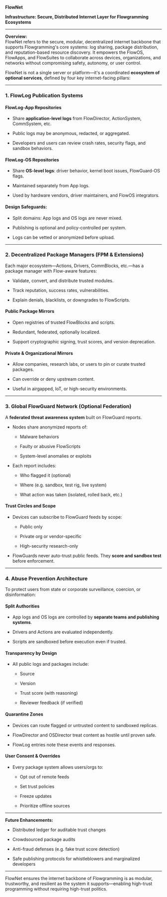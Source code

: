 <!--
This Source Code Form is subject to the terms of the Mozilla Public License, v. 2.0.
If a copy of the MPL was not distributed with this file, you can obtain one at:
https://mozilla.org/MPL/2.0/.
-->
**FlowNet** 

**Infrastructure: Secure, Distributed Internet Layer for Flowgramming Ecosystems**

---

**Overview:**  
 FlowNet refers to the secure, modular, decentralized internet backbone that supports Flowgramming's core systems: log sharing, package distribution, and reputation-based resource discovery. It empowers the FlowOS, FlowApps, and FlowSuites to collaborate across devices, organizations, and networks without compromising safety, autonomy, or user control.

FlowNet is not a single server or platform—it's a coordinated **ecosystem of optional services**, defined by four key internet-facing pillars:

---

### **1\. FlowLog Publication Systems**

#### **FlowLog-App Repositories**

* Share **application-level logs** from FlowDirector, ActionSystem, CommSystem, etc.

* Public logs may be anonymous, redacted, or aggregated.

* Developers and users can review crash rates, security flags, and sandbox behaviors.

#### **FlowLog-OS Repositories**

* Share **OS-level logs**: driver behavior, kernel boot issues, FlowGuard-OS flags.

* Maintained separately from App logs.

* Used by hardware vendors, driver maintainers, and FlowOS integrators.

#### **Design Safeguards:**

* Split domains: App logs and OS logs are never mixed.

* Publishing is optional and policy-controlled per system.

* Logs can be vetted or anonymized before upload.

---

### **2\. Decentralized Package Managers (FPM & Extensions)**

Each major ecosystem—Actions, Drivers, CommBlocks, etc.—has a package manager with Flow-aware features:

* Validate, convert, and distribute trusted modules.

* Track reputation, success rates, vulnerabilities.

* Explain denials, blacklists, or downgrades to FlowScripts.

#### **Public Package Mirrors**

* Open registries of trusted FlowBlocks and scripts.

* Redundant, federated, optionally localized.

* Support cryptographic signing, trust scores, and version deprecation.

#### **Private & Organizational Mirrors**

* Allow companies, research labs, or users to pin or curate trusted packages.

* Can override or deny upstream content.

* Useful in airgapped, IoT, or high-security environments.

---

### **3\. Global FlowGuard Network (Optional Federation)**

A **federated threat awareness system** built on FlowGuard reports.

* Nodes share anonymized reports of:

  * Malware behaviors

  * Faulty or abusive FlowScripts

  * System-level anomalies or exploits

* Each report includes:

  * Who flagged it (optional)

  * Where (e.g. sandbox, test rig, live system)

  * What action was taken (isolated, rolled back, etc.)

#### **Trust Circles and Scope**

* Devices can subscribe to FlowGuard feeds by scope:

  * Public only

  * Private org or vendor-specific

  * High-security research-only

* FlowGuards never auto-trust public feeds. They **score and sandbox test** before enforcement.

---

### **4\. Abuse Prevention Architecture**

To protect users from state or corporate surveillance, coercion, or disinformation:

#### **Split Authorities**

* App logs and OS logs are controlled by **separate teams and publishing systems**.

* Drivers and Actions are evaluated independently.

* Scripts are sandboxed before execution even if trusted.

#### **Transparency by Design**

* All public logs and packages include:

  * Source

  * Version

  * Trust score (with reasoning)

  * Reviewer feedback (if verified)

#### **Quarantine Zones**

* Devices can route flagged or untrusted content to sandboxed replicas.

* FlowDirector and OSDirector treat content as hostile until proven safe.

* FlowLog entries note these events and responses.

#### **User Consent & Overrides**

* Every package system allows users/orgs to:

  * Opt out of remote feeds

  * Set trust policies

  * Freeze updates

  * Prioritize offline sources

---

**Future Enhancements:**

* Distributed ledger for auditable trust changes

* Crowdsourced package audits

* Anti-fraud defenses (e.g. fake trust score detection)

* Safe publishing protocols for whistleblowers and marginalized developers

---

FlowNet ensures the internet backbone of Flowgramming is as modular, trustworthy, and resilient as the system it supports—enabling high-trust programming without requiring high-trust politics.

